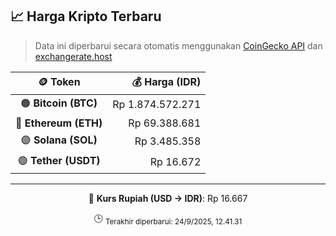 

<!-- HARGA_KRIPTO -->
## 📈 Harga Kripto Terbaru

> Data ini diperbarui secara otomatis menggunakan [CoinGecko API](https://www.coingecko.com/) dan [exchangerate.host](https://exchangerate.host/)

<div align="center">

| 🪙 Token | 💰 Harga (IDR) |
|:------:|---------------:|
| 🟠 **Bitcoin (BTC)**   | Rp 1.874.572.271 |
| 🔵 **Ethereum (ETH)**  | Rp 69.388.681 |
| 🟣 **Solana (SOL)**    | Rp 3.485.358 |
| 🟢 **Tether (USDT)**   | Rp 16.672 |

---

💱 **Kurs Rupiah (USD → IDR)**: Rp 16.667

🕒 <sub>Terakhir diperbarui: 24/9/2025, 12.41.31</sub>

</div>
<!-- /HARGA_KRIPTO -->